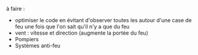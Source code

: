à faire :
- optimiser le code en évitant d'observer toutes les autour d'une case de feu une fois que l'on sait qu'il n'y a que du feu
- vent : vitesse et direction (augmente la portée du feu)
- Pompiers
- Systèmes anti-feu
